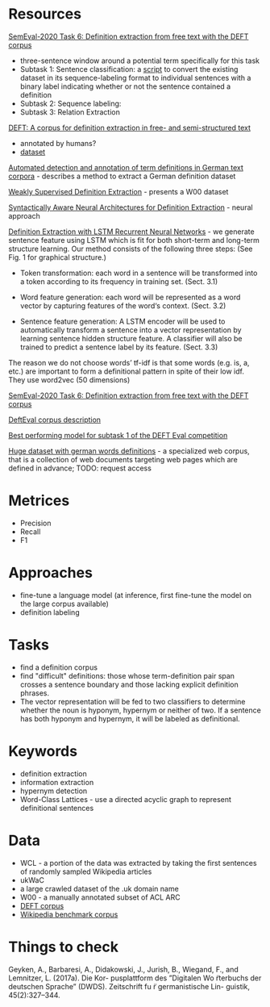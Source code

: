 
# Resources

[SemEval-2020 Task 6: Definition extraction from free text with the DEFT corpus](https://aclanthology.org/2020.semeval-1.41.pdf)
  - three-sentence window around a potential term specifically for this task 
  - Subtask 1: Sentence classification: a [script](https://github.com/adobe-research/deft_corpus/blob/master/task1_converter.py) to convert the existing dataset in its sequence-labeling format to individual sentences with a binary label indicating whether or not the sentence contained a definition 
  - Subtask 2: Sequence labeling: 
  - Subtask 3: Relation Extraction  

[DEFT: A corpus for definition extraction in free- and semi-structured text](https://aclanthology.org/W19-4015.pdf)
  - annotated by humans?
  - [dataset](https://github.com/adobe-research/deft_corpus)  

[Automated detection and annotation of term definitions in German text corpora](http://www.lrec-conf.org/proceedings/lrec2006/pdf/128_pdf.pdf) - describes a method to extract a German definition dataset  

[Weakly Supervised Definition Extraction](https://aclanthology.org/R15-1025.pdf) - presents a W00 dataset  

[Syntactically Aware Neural Architectures for Definition Extraction](https://orca.cardiff.ac.uk/id/eprint/111116/1/syntactically-aware-neural-2.pdf) - neural approach  

[Definition Extraction with LSTM Recurrent Neural Networks](https://link.springer.com/chapter/10.1007/978-3-319-47674-2_16) - we generate sentence feature using LSTM which is fit for both short-term and long-term structure learning. Our method consists of the following three steps: (See Fig. 1 for graphical structure.)

  - Token transformation: each word in a sentence will be transformed into a token according to its frequency in training set. (Sect. 3.1)

  - Word feature generation: each word will be represented as a word vector by capturing features of the word‘s context. (Sect. 3.2)

  - Sentence feature generation: A LSTM encoder will be used to automatically transform a sentence into a vector representation by learning sentence hidden structure feature. A classifier will also be trained to predict a sentence label by its feature. (Sect. 3.3)  

The reason we do not choose words’ tf-idf is that some words (e.g. is, a, etc.) are important to form a definitional pattern in spite of their low idf. They use word2vec (50 dimensions)

[SemEval-2020 Task 6: Definition extraction from free text with the DEFT
corpus](https://arxiv.org/pdf/2008.13694.pdf) 

[DeftEval corpus description](https://aclanthology.org/W19-4015.pdf)

[Best performing model for subtask 1 of the DEFT Eval competition](https://www.researchgate.net/publication/355429534_Gorynych_Transformer_at_SemEval-2020_Task_6_Multi-task_Learning_for_Definition_Extraction)

[Huge dataset with german words definitions](https://hal.archives-ouvertes.fr/hal-01798704/) - a specialized web corpus, that is a collection of web documents targeting web pages which are defined in advance; TODO: request access

# Metrices 
- Precision
- Recall
- F1

# Approaches
  - fine-tune a language model (at inference, first fine-tune the model on the large corpus available)
  - definition labeling

# Tasks
  - find a definition corpus
  - find "difficult" definitions: those whose term-definition pair span crosses a sentence boundary and those lacking explicit definition phrases.
  - The vector representation will be fed to two classifiers to determine whether the noun is hyponym, hypernym or neither of two. If a sentence has both hyponym and hypernym, it will be labeled as definitional.

# Keywords
  - definition extraction
  - information extraction
  - hypernym detection
  - Word-Class Lattices - use a directed acyclic graph to represent definitional sentences

# Data
  - WCL - a portion of the data was extracted by taking the first sentences of randomly sampled Wikipedia articles
  - ukWaC
  - a large crawled dataset of the .uk domain name
  - W00 - a manually annotated subset of ACL ARC
  - [DEFT corpus](https://github.com/adobe-research/deft_corpus)
  - [Wikipedia benchmark corpus](https://aclanthology.org/P10-1134.pdf)

# Things to check

Geyken, A., Barbaresi, A., Didakowski, J., Jurish, B., Wiegand, F., and Lemnitzer, L. (2017a). Die Kor- pusplattform des ”Digitalen Wo ̈rterbuchs der deutschen Sprache” (DWDS). Zeitschrift fu ̈r germanistische Lin- guistik, 45(2):327–344.
